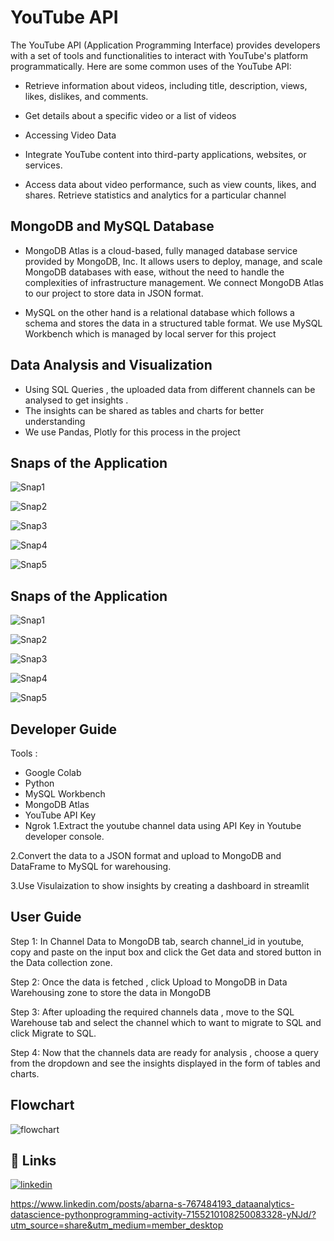 
# YouTube API

The YouTube API (Application Programming Interface) provides developers with a set of tools and functionalities to interact with YouTube's platform programmatically. Here are some common uses of the YouTube API:

- Retrieve information about videos, including title, description, views, likes, dislikes, and comments.

- Get details about a specific video or a list of videos

- Accessing Video Data

- Integrate YouTube content into third-party applications, websites, or services.

- Access data about video performance, such as view counts, likes, and shares. Retrieve statistics and analytics for a particular channel



## MongoDB and MySQL Database
- MongoDB Atlas is a cloud-based, fully managed database service provided by MongoDB, Inc. It allows users to deploy, manage, and scale MongoDB databases with ease, without the need to handle the complexities of infrastructure management. We connect MongoDB Atlas to our project to store data in JSON format.

- MySQL on the other hand is a relational database which follows a schema and stores the data in a structured table format. We use MySQL Workbench which is managed by local server for this project

## Data Analysis and Visualization
- Using SQL Queries , the uploaded data from different channels can be analysed to get insights .
- The insights can be shared as tables and charts for better understanding
- We use Pandas, Plotly for this process in the project
## Snaps of the Application
![Snap1](https://i.ibb.co/CWTWkyv/page1.png)

![Snap2](https://i.ibb.co/8bZG39X/page2.png)

![Snap3](https://i.ibb.co/bKRyrmK/page3.png)

![Snap4](https://i.ibb.co/f9VSgsW/page4a.png)

![Snap5](https://i.ibb.co/pJ6Zsw3/page4b.png)
## Snaps of the Application
![Snap1](https://i.ibb.co/CWTWkyv/page1.png)

![Snap2](https://i.ibb.co/8bZG39X/page2.png)

![Snap3](https://i.ibb.co/bKRyrmK/page3.png)

![Snap4](https://i.ibb.co/f9VSgsW/page4a.png)

![Snap5](https://i.ibb.co/pJ6Zsw3/page4b.png)
## Developer Guide
Tools :
- Google Colab
- Python
- MySQL Workbench
- MongoDB Atlas
- YouTube API Key
- Ngrok
1.Extract the youtube channel data using API Key in Youtube developer console.

2.Convert the data to a JSON format and upload to MongoDB and DataFrame to MySQL for warehousing.

3.Use Visulaization to show insights by creating a dashboard in streamlit

## User Guide
Step 1: In Channel Data to MongoDB tab, search channel_id in youtube, copy and paste on the input box and click the Get data and stored button in the Data collection zone.

Step 2:
Once the data is fetched , click Upload to MongoDB in Data Warehousing zone to store the data in MongoDB

Step 3:
After uploading the required channels data , move to the SQL Warehouse tab and select the channel which to want to migrate to SQL and click Migrate to SQL.

Step 4:
Now that the channels data are ready for analysis , choose a query from the dropdown and see the insights displayed in the form of tables and charts.
## Flowchart

![flowchart](https://i.ibb.co/b3ycs0X/Flowchart.jpg)
## 🔗 Links
[![linkedin](https://img.shields.io/badge/linkedin-0A66C2?style=for-the-badge&logo=linkedin&logoColor=white)](https://www.linkedin.com/posts/abarna-s-767484193_dataanalytics-datascience-pythonprogramming-activity-7155210108250083328-yNJd/?utm_source=share&utm_medium=member_desktop)

https://www.linkedin.com/posts/abarna-s-767484193_dataanalytics-datascience-pythonprogramming-activity-7155210108250083328-yNJd/?utm_source=share&utm_medium=member_desktop

